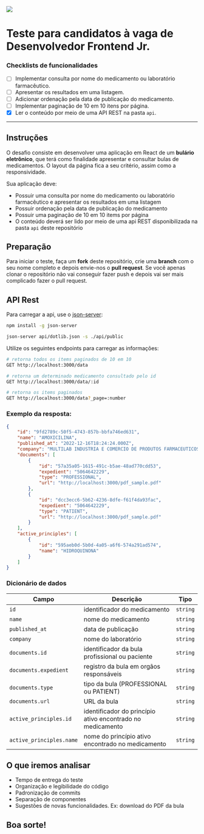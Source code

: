 [![](https://dotlib.com/theme/img/logos/logo.png)](https://www.dotlib.com)

# Teste para candidatos à vaga de Desenvolvedor Frontend Jr.

### Checklists de funcionalidades
- [ ] Implementar consulta por nome do medicamento ou laboratório farmacêutico.
- [ ] Apresentar os resultados em uma listagem.
- [ ] Adicionar ordenação pela data de publicação do medicamento.
- [ ] Implementar paginação de 10 em 10 itens por página.
- [X] Ler o conteúdo por meio de uma API REST na pasta `api`.

--- 

## Instruções

O desafio consiste em desenvolver uma aplicação em React de um **bulário eletrônico**, que terá como finalidade apresentar e consultar bulas de medicamentos. O layout da página fica a seu critério, assim como a responsividade.

Sua aplicação deve:

- Possuir uma consulta por nome do medicamento ou laboratório farmacêutico e apresentar os resultados em uma listagem
- Possuir ordenação pela data de publicação do medicamento
- Possuir uma paginação de 10 em 10 items por página
- O conteúdo deverá ser lido por meio de uma api REST disponibilizada na pasta `api` deste repositório

## Preparação

Para iniciar o teste, faça um **fork** deste repositório, crie uma **branch** com o seu nome completo e depois envie-nos o **pull request**. Se você apenas clonar o repositório não vai conseguir fazer push e depois vai ser mais complicado fazer o pull request.

## API Rest

Para carregar a api, use o [json-server](https://github.com/typicode/json-server):

```sh
npm install -g json-server

json-server api/dotlib.json -s ./api/public
```

Utilize os seguintes endpoints para carregar as informações:

```sh
# retorna todos os items paginados de 10 em 10
GET http://localhost:3000/data

# retorna um determinado medicamento consultado pelo id
GET http://localhost:3000/data/:id

# retorna os items paginados
GET http://localhost:3000/data?_page=:number
```

### Exemplo da resposta:
```json
{
	"id": "9fd2789c-50f5-4743-857b-bbfa746ed631",
	"name": "AMOXICILINA",
	"published_at": "2022-12-16T18:24:24.000Z",
	"company": "MULTILAB INDUSTRIA E COMERCIO DE PRODUTOS FARMACEUTICOS LTDA",
	"documents": [
		{
			"id": "57a35a05-1615-491c-b5ae-48ad770cdd53",
			"expedient": "5064642229",
			"type": "PROFESSIONAL",
			"url": "http://localhost:3000/pdf_sample.pdf"
		},
		{
			"id": "dcc3ecc6-5b62-4236-8dfe-f61f4da93fac",
			"expedient": "5064642229",
			"type": "PATIENT",
			"url": "http://localhost:3000/pdf_sample.pdf"
		}
	],
	"active_principles": [
		{
			"id": "595aeb0d-5b0d-4a05-a6f6-574a291ad574",
			"name": "HIDROQUINONA"
		}
	]
}
```
### Dicionário de dados

| Campo| Descrição | Tipo |
|-|-|-| 
| `id` | identificador do medicamento | `string` |
| `name` | nome do medicamento | `string` |
| `published_at` | data de publicação | `string` |
| `company` | nome do laboratório | `string` |
| `documents.id` | identificador da bula profissional ou paciente | `string` |
| `documents.expedient` | registro da bula em orgãos responsáveis | `string` |
| `documents.type` | tipo da bula (PROFESSIONAL ou PATIENT) | `string` |
| `documents.url` | URL da bula | `string` |
| `active_principles.id` | identificador do princípio ativo encontrado no medicamento | `string` |
| `active_principles.name` | nome do princípio ativo encontrado no medicamento | `string` |

## O que iremos analisar

- Tempo de entrega do teste
- Organização e legibilidade do código
- Padronização de commits
- Separação de componentes
- Sugestões de novas funcionalidades. Ex: download do PDF da bula

## Boa sorte!